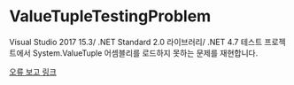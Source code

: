 # ValueTupleTestingProblem

Visual Studio 2017 15.3/ .NET Standard 2.0 라이브러리/ .NET 4.7 테스트 프로젝트에서 System.ValueTuple 어셈블리를 로드하지 못하는 문제를 재현합니다.

[오류 보고 링크](https://developercommunity.visualstudio.com/content/problem/102236/unit-test-projectnet-47-cannot-load-systemvaluetup.html)
